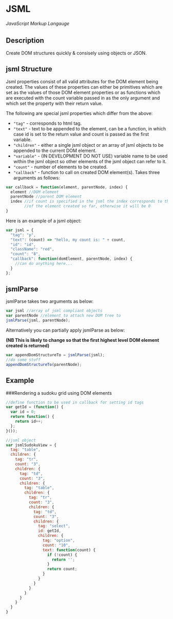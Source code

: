 # JSML
###### JavaScript Markup Langauge
## Description
Create DOM structures quickly & consisely using objects or JSON.

## jsml Structure
Jsml properties consist of all valid attributes for the DOM element being created. The values of these properties can either be primitives which are set as the values of those DOM element properties or as functions which are executed with the count variable passed in as the only argument and which set the property with their return value.

The following are special jsml properties which differ from the above:

- `"tag"` - corresponds to html tag.
- `"text"` - text to be appended to the element, can be a function, in which case id is set to the return value and count is passed as the first variable.
- `"children"` - either a single jsml object or an array of jsml objects to be appended to the current DOM element.
- `"variable"` - (IN DEVELOPMENT DO NOT USE) variable name to be used within the jsml object so other elements of the jsml object can refer to it.
- `"count"` - number of elements to be created.
- `"callback"` - function to call on created DOM element(s). Takes three arguments as follows:

```javascript
var callback = function(element, parentNode, index) {
  element //DOM element
  parentNode //parent DOM element
  index //if count is specified in the jsml the index corresponds to the index
        //of the element created so far, otherwise it will be 0
}
```

Here is an example of a jsml object:
```javascript
var jsml = {
  "tag": "p",
  "text": (count) => "hello, my count is: " + count,
  "id": "id",
  "className": "red",
  "count": "8",
  "callback": function(domElement, parentNode, index) {
    //can do anything here...
  }
};
```
## jsmlParse
jsmlParse takes two arguments as below:
```javascript
var jsml //array of jsml compliant objects
var parentNode //element to attach new DOM tree to
jsmlParse(jsml, parentNode);
```
Alternatively you can partially apply jsmlParse as below:

**(NB This is likely to change so that the first highest level DOM element created is returned)**
```javascript
var appendDomStructureTo = jsmlParse(jsml);
//do some stuff
appendDomStructureTo(parentNode);
```
## Example
###Rendering a sudoku grid using DOM elements
```javascript
//define function to be used in callback for setting id tags
var getId = (function() {
  var id = 0;
  return function() {
    return id++;
  };
}());

//jsml object
var jsmlSudokuView = {
  tag: "table",
  children: {
    tag: "tr",
    count: "3",
    children: {
      tag: "td",
      count: "3",
      children: {
        tag: "table",
        children: {
          tag: "tr",
          count: "3",
          children: {
            tag: "td",
            count: "3",
            children: {
              tag: "select",
              id: getId,
              children: {
                tag: "option",
                count: "10",
                text: function(count) {
                  if (!count) {
                    return '';
                  }
                  return count;
                }
              }
            }
          }
        }
      }
    }
  }
}

```
